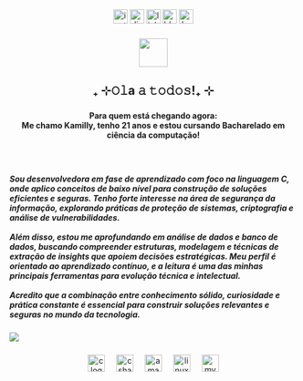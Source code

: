 <div align="center">
  <img src="https://img.shields.io/static/v1?message=Instagram&logo=instagram&label=&color=E4405F&logoColor=white&labelColor=&style=for-the-badge" height="25" alt="instagram logo"  />
  <img src="https://img.shields.io/static/v1?message=Discord&logo=discord&label=&color=7289DA&logoColor=white&labelColor=&style=for-the-badge" height="25" alt="discord logo"  />
  <img src="https://img.shields.io/static/v1?message=LinkedIn&logo=linkedin&label=&color=0077B5&logoColor=white&labelColor=&style=for-the-badge" height="25" alt="linkedin logo"  />
  <img src="https://img.shields.io/static/v1?message=Bluesky&logo=bluesky&label=&color=0285FF&logoColor=white&labelColor=&style=for-the-badge" height="25" alt="bluesky logo"  />
  <img src="https://img.shields.io/static/v1?message=HackerRank&logo=hackerrank&label=&color=2EC866&logoColor=white&labelColor=&style=for-the-badge" height="25" alt="hackerrank logo"  />
</div>

###

<div align="center">
  <img height="50" src="https://blogger.googleusercontent.com/img/b/R29vZ2xl/AVvXsEjCnYc8uk9MqMgGVabz4uuFPSZH_5cEcRDgRUdKbaVKZWWru7V-hzpME9dcYDYxmY0Cl1ISYjlIi6DAM5_IWjGhBpdu2FtCEgbzmd7a7AYKMR4sYn-M9UTPTwETsd6TzEEa3iRUtyrO0BE/s1600/52Abelhinhasmagiagifs.gif"  />
</div>

###

<h2 align="center">₊ ⊹𝙾𝚕a 𝚊 𝚝𝚘𝚍𝚘𝚜!₊ ⊹</h2>

###

<h4 align="center">Para quem está chegando agora: <br>Me chamo Kamilly, tenho 21 anos e estou cursando Bacharelado em ciência da computação!</h4>

###

<br clear="both">

<h5 align="left">Sou desenvolvedora em fase de aprendizado com foco na linguagem C, onde aplico conceitos de baixo nível para construção de soluções eficientes e seguras. Tenho forte interesse na área de segurança da informação, explorando práticas de proteção de sistemas, criptografia e análise de vulnerabilidades.<br><br>Além disso, estou me aprofundando em análise de dados e banco de dados, buscando compreender estruturas, modelagem e técnicas de extração de insights que apoiem decisões estratégicas. Meu perfil é orientado ao aprendizado contínuo, e a leitura é uma das minhas principais ferramentas para evolução técnica e intelectual.<br><br>Acredito que a combinação entre conhecimento sólido, curiosidade e prática constante é essencial para construir soluções relevantes e seguras no mundo da tecnologia.</h5>

###

<div align="left">
  <img src="https://visitor-badge.laobi.icu/badge?page_id=Abeliia.Abeliia&"  />
</div>

###

<div align="center">
  <img src="https://cdn.jsdelivr.net/gh/devicons/devicon/icons/c/c-line.svg" height="30" alt="c logo"  />
  <img width="12" />
  <img src="https://cdn.jsdelivr.net/gh/devicons/devicon/icons/csharp/csharp-original.svg" height="30" alt="csharp logo"  />
  <img width="12" />
  <img src="https://cdn.jsdelivr.net/gh/devicons/devicon/icons/amazonwebservices/amazonwebservices-original-wordmark.svg" height="30" alt="amazonwebservices logo"  />
  <img width="12" />
  <img src="https://cdn.jsdelivr.net/gh/devicons/devicon/icons/linux/linux-original.svg" height="30" alt="linux logo"  />
  <img width="12" />
  <img src="https://cdn.jsdelivr.net/gh/devicons/devicon/icons/mysql/mysql-original.svg" height="30" alt="mysql logo"  />
</div>

###

